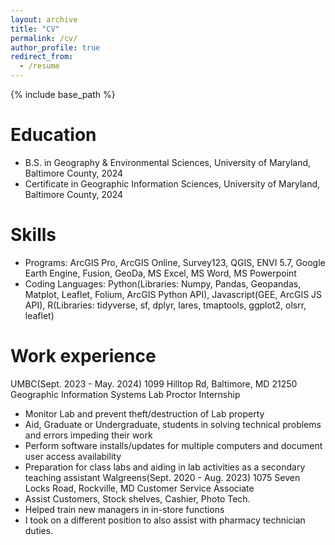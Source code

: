 ```yaml
---
layout: archive
title: "CV"
permalink: /cv/
author_profile: true
redirect_from:
  - /resume
---
```


{% include base_path %}

Education
======
* B.S. in Geography & Environmental Sciences, University of Maryland, Baltimore County, 2024
* Certificate in Geographic Information Sciences, University of Maryland, Baltimore County, 2024

Skills
======
* Programs: ArcGIS Pro, ArcGIS Online, Survey123, QGIS, ENVI 5.7, Google Earth Engine, Fusion, GeoDa, MS Excel,
MS Word, MS Powerpoint
* Coding Languages: Python(Libraries: Numpy, Pandas, Geopandas, Matplot, Leaflet, Folium, ArcGIS Python API),
Javascript(GEE, ArcGIS JS API), R(Libraries: tidyverse, sf, dplyr, lares, tmaptools, ggplot2, olsrr, leaflet)

Work experience
======
UMBC(Sept. 2023 - May. 2024)
1099 Hilltop Rd, Baltimore, MD 21250
Geographic Information Systems Lab Proctor Internship
 * Monitor Lab and prevent theft/destruction of Lab property
 * Aid, Graduate or Undergraduate, students in solving technical problems and errors impeding their work
 * Perform software installs/updates for multiple computers and document user access availability
 * Preparation for class labs and aiding in lab activities as a secondary teaching assistant
Walgreens(Sept. 2020 - Aug. 2023)
1075 Seven Locks Road, Rockville, MD
Customer Service Associate
 * Assist Customers, Stock shelves, Cashier, Photo Tech.
 * Helped train new managers in in-store functions
 * I took on a different position to also assist with pharmacy technician duties.

